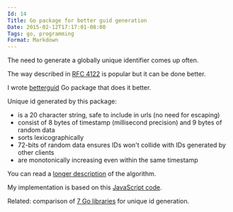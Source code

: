 ```yaml
---
Id: 14
Title: Go package for better guid generation
Date: 2015-02-12T17:17:01-08:00
Tags: go, programming
Format: Markdown
---
```

The need to generate a globally unique identifier comes up often.

The way described in [RFC 4122](https://tools.ietf.org/html/rfc4122) is popular but it can be done better.

I wrote [betterguid](https://github.com/kjk/betterguid) Go package that does it better.

Unique id generated by this package:

* is a 20 character string, safe to include in urls (no need for escaping)
* consist of 8 bytes of timestamp (millisecond precision) and 9 bytes of random data
* sorts lexicographically
* 72-bits of random data ensures IDs won't collide with IDs generated by other clients
* are monotonically increasing even within the same timestamp

You can read a [longer description](https://www.firebase.com/blog/2015-02-11-firebase-unique-identifiers.html) of the algorithm.

My implementation is based on this [JavaScript code](https://gist.github.com/mikelehen/3596a30bd69384624c11).

Related: comparison of [7 Go libraries](/article/JyRZ/generating-good-random-and-unique-ids-in-go.html) for unique id generation.
